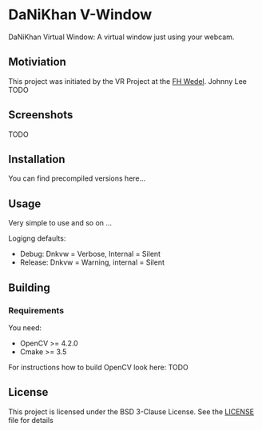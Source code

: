 # DaNiKhan V-Window
DaNiKhan Virtual Window: A virtual window just using your webcam.

## Motiviation

This project was initiated by the VR Project at the [FH Wedel](https://www.fh-wedel.de/).
Johnny Lee TODO

## Screenshots

TODO

## Installation

You can find precompiled versions here...

## Usage

Very simple to use and so on ...

Logigng defaults:
* Debug: Dnkvw = Verbose, Internal = Silent
* Release: Dnkvw = Warning, internal = Silent

## Building

### Requirements

You need:
* OpenCV >= 4.2.0
* Cmake >= 3.5

For instructions how to build OpenCV look here: TODO

## License

This project is licensed under the BSD 3-Clause License.
See the [LICENSE](LICENSE) file for details
